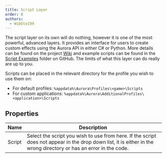 ```yaml
---
title: Script Layer
order: 8
authors:
  - Wibble199
---
```


The script layer on its own will do nothing, however it is one of the most powerful, advanced layers. It provides an interface for users to create custom effects using the Aurora API in either C# or Python. More details can be found on the project [Wiki](https://github.com/antonpup/Aurora/wiki/Profile-Scripting) and example scripts can be found in the [Script Examples](https://github.com/antonpup/Aurora/tree/master/Script%20Examples) folder on GitHub. The limits of what this layer can do really are up to you.

Scripts can be placed in the relevant directory for the profile you wish to use them on:
- For default profiles: `%appdata%\Aurora\Profiles\<game>\Scripts`
- For custom applications: `%appdata%\Aurora\AdditionalProfiles\<application>\Scripts`

## Properties

Name|Description
-|-
Script|Select the script you wish to use from here. If the script does not appear in the drop down list, it is either in the wrong directory or has an error in the code.